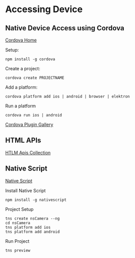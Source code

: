 # Accessing Device

## Native Device Access using Cordova

[Cordova Home](https://cordova.apache.org/)

Setup:

```
npm install -g cordova
```

Create a project:

```
cordova create PROJECTNAME
```

Add a platform:

```
cordova platform add ios | android | browser | elektron
```

Run a platform

```
cordova run ios | android
```

[Cordova Plugin Gallery](https://cordova.apache.org/plugins/)

## HTML APIs

[HTLM Apis Collection](https://girliemac.com/presentation-slides/html5-mobile-approach/deviceAPIs.html)

## Native Script

[Native Script](https://www.nativescript.org/)

Install Native Script

```
npm install -g nativescript
```

Project Setup

```
tns create nsCamera --ng
cd nsCamera
tns platform add ios
tns platform add android
```

Run Project

```
tns preview
```
